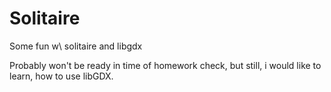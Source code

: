 # Solitaire
Some fun w\ solitaire and libgdx

Probably won't be ready in time of homework check, but still, i would like to learn, how to use libGDX.